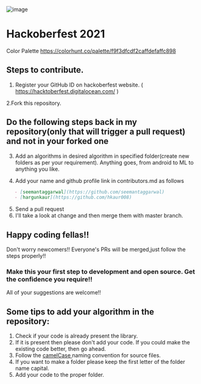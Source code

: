 ![image](https://user-images.githubusercontent.com/56452820/135710328-77619907-0fce-41c3-964e-add982dbc17b.png)

# Hackoberfest 2021

Color Palette
https://colorhunt.co/palette/f9f3dfcdf2caffdefaffc898


## Steps to contribute.

1. Register your GitHub ID on hackoberfest website. ( https://hacktoberfest.digitalocean.com/ )

2.Fork this repository.

## Do the following steps back in my repository(only that will trigger a pull request) and not in your forked one

3. Add an algorithms in desired algorithm in specified folder(create new folders as per your requirement). Anything goes, from android to ML to anything you like.

4. Add your name and github profile link in contributors.md as follows
```markdown
   - [seemantaggarwal](https://github.com/seemantaggarwal)
   - [hargunkaur](https://github.com/hkaur008)
   ```
5. Send a pull request
6. I'll take a look at change and then merge them with master branch.

## Happy coding fellas!!

Don't worry newcomers!! Everyone's PRs will be merged,just follow the steps properly!!
### Make this your first step to development and open source. Get the confidence you require!!

All of your suggestions are welcome!!

## Some tips to add your algorithm in the repository:
1. Check if your code is already present the library.
2. If it is present then please don't add your code. If you could make the existing code better, then go ahead.
3. Follow the <a href = "https://en.wikipedia.org/wiki/Camel_case">camelCase </a> naming convention for source files.
4. If you want to make a folder please keep the first letter of the folder name capital.
5. Add your code to the proper folder.
